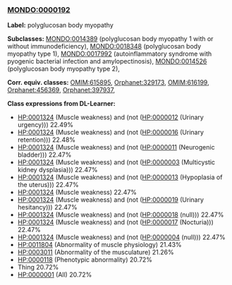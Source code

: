 
### [MONDO:0000192](http://purl.obolibrary.org/obo/MONDO_0000192)
**Label:** polyglucosan body myopathy

**Subclasses:** [MONDO:0014389](http://purl.obolibrary.org/obo/MONDO_0014389) (polyglucosan body myopathy 1 with or without immunodeficiency), [MONDO:0018348](http://purl.obolibrary.org/obo/MONDO_0018348) (polyglucosan body myopathy type 1), [MONDO:0017992](http://purl.obolibrary.org/obo/MONDO_0017992) (autoinflammatory syndrome with pyogenic bacterial infection and amylopectinosis), [MONDO:0014526](http://purl.obolibrary.org/obo/MONDO_0014526) (polyglucosan body myopathy type 2), 

**Corr. equiv. classes:** [OMIM:615895](http://purl.obolibrary.org/obo/OMIM_615895), [Orphanet:329173](http://www.orpha.net/ORDO/Orphanet_329173), [OMIM:616199](http://purl.obolibrary.org/obo/OMIM_616199), [Orphanet:456369](http://www.orpha.net/ORDO/Orphanet_456369), [Orphanet:397937](http://www.orpha.net/ORDO/Orphanet_397937), 

**Class expressions from DL-Learner:**

- [HP:0001324](http://purl.obolibrary.org/obo/HP_0001324) (Muscle weakness) and (not ([HP:0000012](http://purl.obolibrary.org/obo/HP_0000012) (Urinary urgency))) 22.49%
- [HP:0001324](http://purl.obolibrary.org/obo/HP_0001324) (Muscle weakness) and (not ([HP:0000016](http://purl.obolibrary.org/obo/HP_0000016) (Urinary retention))) 22.48%
- [HP:0001324](http://purl.obolibrary.org/obo/HP_0001324) (Muscle weakness) and (not ([HP:0000011](http://purl.obolibrary.org/obo/HP_0000011) (Neurogenic bladder))) 22.47%
- [HP:0001324](http://purl.obolibrary.org/obo/HP_0001324) (Muscle weakness) and (not ([HP:0000003](http://purl.obolibrary.org/obo/HP_0000003) (Multicystic kidney dysplasia))) 22.47%
- [HP:0001324](http://purl.obolibrary.org/obo/HP_0001324) (Muscle weakness) and (not ([HP:0000013](http://purl.obolibrary.org/obo/HP_0000013) (Hypoplasia of the uterus))) 22.47%
- [HP:0001324](http://purl.obolibrary.org/obo/HP_0001324) (Muscle weakness) 22.47%
- [HP:0001324](http://purl.obolibrary.org/obo/HP_0001324) (Muscle weakness) and (not ([HP:0000019](http://purl.obolibrary.org/obo/HP_0000019) (Urinary hesitancy))) 22.47%
- [HP:0001324](http://purl.obolibrary.org/obo/HP_0001324) (Muscle weakness) and (not ([HP:0000018](http://purl.obolibrary.org/obo/HP_0000018) (null))) 22.47%
- [HP:0001324](http://purl.obolibrary.org/obo/HP_0001324) (Muscle weakness) and (not ([HP:0000017](http://purl.obolibrary.org/obo/HP_0000017) (Nocturia))) 22.47%
- [HP:0001324](http://purl.obolibrary.org/obo/HP_0001324) (Muscle weakness) and (not ([HP:0000004](http://purl.obolibrary.org/obo/HP_0000004) (null))) 22.47%
- [HP:0011804](http://purl.obolibrary.org/obo/HP_0011804) (Abnormality of muscle physiology) 21.43%
- [HP:0003011](http://purl.obolibrary.org/obo/HP_0003011) (Abnormality of the musculature) 21.26%
- [HP:0000118](http://purl.obolibrary.org/obo/HP_0000118) (Phenotypic abnormality) 20.72%
- Thing 20.72%
- [HP:0000001](http://purl.obolibrary.org/obo/HP_0000001) (All) 20.72%


